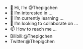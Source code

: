 - 👋 Hi, I’m @Thepigchen
- 👀 I’m interested in ...
- 🌱 I’m currently learning ...
- 💞️ I’m looking to collaborate on ...
- 📫 How to reach me ...
-    Bilibili:@Thepigchen
-    Twitter:@Thepigchen

<!---
Thepigchen/Thepigchen is a ✨ special ✨ repository because its `README.md` (this file) appears on your GitHub profile.
You can click the Preview link to take a look at your changes.
--->

